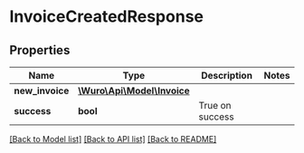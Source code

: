 # InvoiceCreatedResponse

## Properties
Name | Type | Description | Notes
------------ | ------------- | ------------- | -------------
**new_invoice** | [**\Wuro\Api\Model\Invoice**](Invoice.md) |  | 
**success** | **bool** | True on success | 

[[Back to Model list]](../../README.md#documentation-for-models) [[Back to API list]](../../README.md#documentation-for-api-endpoints) [[Back to README]](../../README.md)

